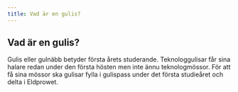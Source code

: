 ```yaml
---
title: Vad är en gulis?
---
```

## Vad är en gulis?



Gulis eller gulnäbb betyder första årets studerande. Teknologgulisar får sina halare redan under den första hösten men inte ännu teknologmössor. För att få sina mössor ska gulisar fylla i gulispass under det första studieåret och delta i Eldprowet.
